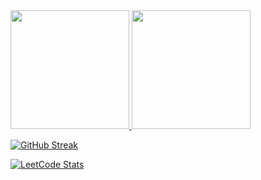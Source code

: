 <!---
nyancat3/nyancat3 is a ✨ special ✨ repository because its `README.md` (this file) appears on your GitHub profile.
You can click the Preview link to take a look at your changes.
--->

<a href="https://github.com/anuraghazra/github-readme-stats">
  <img height=190 src="https://github-readme-stats-silk-nine-63.vercel.app/api?username=nyancat3&theme=material-palenight&show_icons=true&hide_border=true&hide=stars" />
</a>
<a href="https://github.com/anuraghazra/github-readme-stats">
  <img height=190 src="https://github-readme-stats-silk-nine-63.vercel.app/api/top-langs/?username=nyancat3&theme=material-palenight&show_icons=true&hide_border=true&layout=compact&langs_count=10&size_weight=0.5&count_weight=0.5" />
</a>

[![GitHub Streak](https://streak-stats.demolab.com/?user=nyancat3&theme=nightowl&hide_border=true&disable_animations=true)](https://github.com/DenverCoder1/github-readme-streak-stats)

[![LeetCode Stats](https://leetcard.jacoblin.cool/nyancat3?theme=dark&ext=heatmap&hide=ranking,username&animation=false)](https://github.com/JacobLinCool/LeetCode-Stats-Card)
